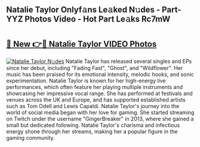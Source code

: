 ## Natalie Taylor Onlyf𝚊ns Le𝚊ked N𝚞des - Part-YYZ Photos Video - Hot Part Le𝚊ks Rc7mW

# <h2><a href="http://ac12778.deff.icu/?id=Natalie+Taylor">🔗 New 👉🔴 Natalie Taylor VIDEO Photos</a></h2>

[![Natalie Taylor N𝚞des](https://i.imgur.com/rIISA9y.gif)](http://ac12778.deff.icu/?id=Natalie+Taylor)
Natalie Taylor has released several singles and EPs since her debut, including "Fading Fast", "Ghost", and "Wildflower". Her music has been praised for its emotional intensity, melodic hooks, and sonic experimentation. Natalie Taylor is known for her high-energy live performances, which often feature her playing multiple instruments and showcasing her impressive vocal range. She has performed at festivals and venues across the UK and Europe, and has supported established artists such as Tom Odell and Lewis Capaldi. Natalie Taylor's journey into the world of social media began with her love for gaming. She started streaming on Twitch under the username "GingerBreaker" in 2013, where she gained a small but dedicated following. Natalie Taylor's charisma and infectious energy shone through her streams, making her a popular figure in the gaming community.
